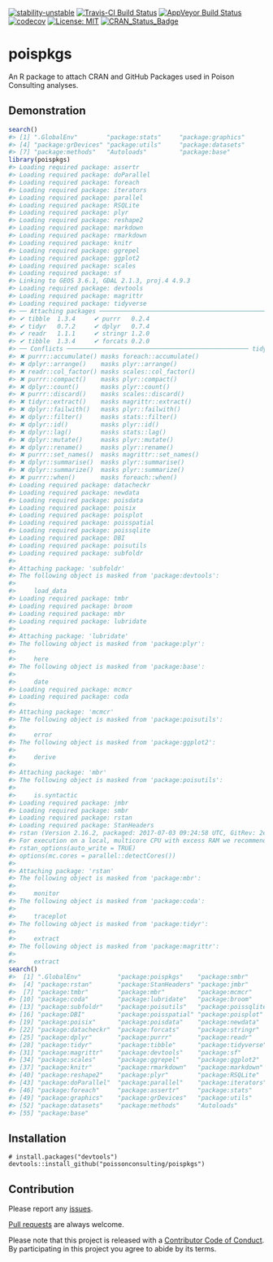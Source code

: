 
<!-- README.md is generated from README.Rmd. Please edit that file -->
[![stability-unstable](https://img.shields.io/badge/stability-unstable-yellow.svg)](https://github.com/joethorley/stability-badges#unstable) [![Travis-CI Build Status](https://travis-ci.org/poissonconsulting/poispkgs.svg?branch=master)](https://travis-ci.org/poissonconsulting/poispkgs) [![AppVeyor Build Status](https://ci.appveyor.com/api/projects/status/github/poissonconsulting/poispkgs?branch=master&svg=true)](https://ci.appveyor.com/project/poissonconsulting/poispkgs) [![codecov](https://codecov.io/gh/poissonconsulting/poispkgs/branch/master/graph/badge.svg)](https://codecov.io/gh/poissonconsulting/poispkgs) [![License: MIT](https://img.shields.io/badge/License-MIT-green.svg)](https://opensource.org/licenses/MIT) [![CRAN\_Status\_Badge](http://www.r-pkg.org/badges/version/poispkgs)](https://cran.r-project.org/package=poispkgs)

poispkgs
========

An R package to attach CRAN and GitHub Packages used in Poison Consulting analyses.

Demonstration
-------------

``` r
search()
#> [1] ".GlobalEnv"        "package:stats"     "package:graphics" 
#> [4] "package:grDevices" "package:utils"     "package:datasets" 
#> [7] "package:methods"   "Autoloads"         "package:base"
library(poispkgs)
#> Loading required package: assertr
#> Loading required package: doParallel
#> Loading required package: foreach
#> Loading required package: iterators
#> Loading required package: parallel
#> Loading required package: RSQLite
#> Loading required package: plyr
#> Loading required package: reshape2
#> Loading required package: markdown
#> Loading required package: rmarkdown
#> Loading required package: knitr
#> Loading required package: ggrepel
#> Loading required package: ggplot2
#> Loading required package: scales
#> Loading required package: sf
#> Linking to GEOS 3.6.1, GDAL 2.1.3, proj.4 4.9.3
#> Loading required package: devtools
#> Loading required package: magrittr
#> Loading required package: tidyverse
#> ── Attaching packages ─────────────────────────────────────────────── tidyverse 1.2.1 ──
#> ✔ tibble  1.3.4     ✔ purrr   0.2.4
#> ✔ tidyr   0.7.2     ✔ dplyr   0.7.4
#> ✔ readr   1.1.1     ✔ stringr 1.2.0
#> ✔ tibble  1.3.4     ✔ forcats 0.2.0
#> ── Conflicts ────────────────────────────────────────────────── tidyverse_conflicts() ──
#> ✖ purrr::accumulate() masks foreach::accumulate()
#> ✖ dplyr::arrange()    masks plyr::arrange()
#> ✖ readr::col_factor() masks scales::col_factor()
#> ✖ purrr::compact()    masks plyr::compact()
#> ✖ dplyr::count()      masks plyr::count()
#> ✖ purrr::discard()    masks scales::discard()
#> ✖ tidyr::extract()    masks magrittr::extract()
#> ✖ dplyr::failwith()   masks plyr::failwith()
#> ✖ dplyr::filter()     masks stats::filter()
#> ✖ dplyr::id()         masks plyr::id()
#> ✖ dplyr::lag()        masks stats::lag()
#> ✖ dplyr::mutate()     masks plyr::mutate()
#> ✖ dplyr::rename()     masks plyr::rename()
#> ✖ purrr::set_names()  masks magrittr::set_names()
#> ✖ dplyr::summarise()  masks plyr::summarise()
#> ✖ dplyr::summarize()  masks plyr::summarize()
#> ✖ purrr::when()       masks foreach::when()
#> Loading required package: datacheckr
#> Loading required package: newdata
#> Loading required package: poisdata
#> Loading required package: poisix
#> Loading required package: poisplot
#> Loading required package: poisspatial
#> Loading required package: poissqlite
#> Loading required package: DBI
#> Loading required package: poisutils
#> Loading required package: subfoldr
#> 
#> Attaching package: 'subfoldr'
#> The following object is masked from 'package:devtools':
#> 
#>     load_data
#> Loading required package: tmbr
#> Loading required package: broom
#> Loading required package: mbr
#> Loading required package: lubridate
#> 
#> Attaching package: 'lubridate'
#> The following object is masked from 'package:plyr':
#> 
#>     here
#> The following object is masked from 'package:base':
#> 
#>     date
#> Loading required package: mcmcr
#> Loading required package: coda
#> 
#> Attaching package: 'mcmcr'
#> The following object is masked from 'package:poisutils':
#> 
#>     error
#> The following object is masked from 'package:ggplot2':
#> 
#>     derive
#> 
#> Attaching package: 'mbr'
#> The following object is masked from 'package:poisutils':
#> 
#>     is.syntactic
#> Loading required package: jmbr
#> Loading required package: smbr
#> Loading required package: rstan
#> Loading required package: StanHeaders
#> rstan (Version 2.16.2, packaged: 2017-07-03 09:24:58 UTC, GitRev: 2e1f913d3ca3)
#> For execution on a local, multicore CPU with excess RAM we recommend calling
#> rstan_options(auto_write = TRUE)
#> options(mc.cores = parallel::detectCores())
#> 
#> Attaching package: 'rstan'
#> The following object is masked from 'package:mbr':
#> 
#>     monitor
#> The following object is masked from 'package:coda':
#> 
#>     traceplot
#> The following object is masked from 'package:tidyr':
#> 
#>     extract
#> The following object is masked from 'package:magrittr':
#> 
#>     extract
search()
#>  [1] ".GlobalEnv"          "package:poispkgs"    "package:smbr"       
#>  [4] "package:rstan"       "package:StanHeaders" "package:jmbr"       
#>  [7] "package:tmbr"        "package:mbr"         "package:mcmcr"      
#> [10] "package:coda"        "package:lubridate"   "package:broom"      
#> [13] "package:subfoldr"    "package:poisutils"   "package:poissqlite" 
#> [16] "package:DBI"         "package:poisspatial" "package:poisplot"   
#> [19] "package:poisix"      "package:poisdata"    "package:newdata"    
#> [22] "package:datacheckr"  "package:forcats"     "package:stringr"    
#> [25] "package:dplyr"       "package:purrr"       "package:readr"      
#> [28] "package:tidyr"       "package:tibble"      "package:tidyverse"  
#> [31] "package:magrittr"    "package:devtools"    "package:sf"         
#> [34] "package:scales"      "package:ggrepel"     "package:ggplot2"    
#> [37] "package:knitr"       "package:rmarkdown"   "package:markdown"   
#> [40] "package:reshape2"    "package:plyr"        "package:RSQLite"    
#> [43] "package:doParallel"  "package:parallel"    "package:iterators"  
#> [46] "package:foreach"     "package:assertr"     "package:stats"      
#> [49] "package:graphics"    "package:grDevices"   "package:utils"      
#> [52] "package:datasets"    "package:methods"     "Autoloads"          
#> [55] "package:base"
```

Installation
------------

    # install.packages("devtools")
    devtools::install_github("poissonconsulting/poispkgs")

Contribution
------------

Please report any [issues](https://github.com/poissonconsulting/poispkgs/issues).

[Pull requests](https://github.com/poissonconsulting/poispkgs/pulls) are always welcome.

Please note that this project is released with a [Contributor Code of Conduct](https://github.com/poissonconsulting/poispkgs/blob/master/CONDUCT.md). By participating in this project you agree to abide by its terms.
